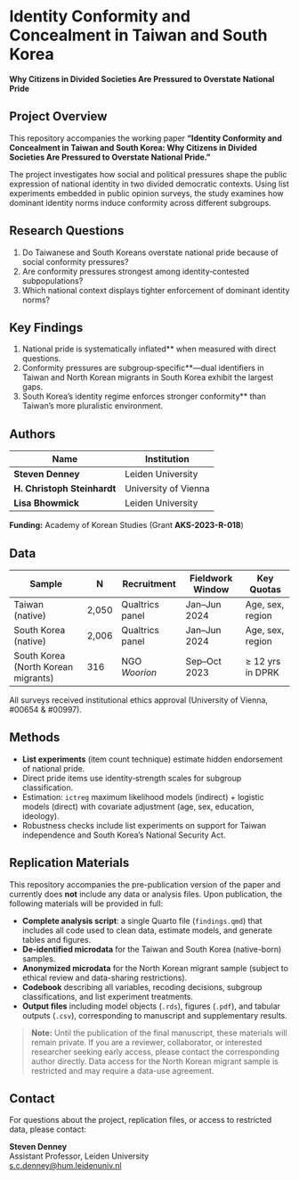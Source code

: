 # Identity Conformity and Concealment in Taiwan and South Korea
**Why Citizens in Divided Societies Are Pressured to Overstate National Pride**

## Project Overview
This repository accompanies the working paper **“Identity Conformity and Concealment in Taiwan and South Korea: Why Citizens in Divided Societies Are Pressured to Overstate National Pride.”** 

The project investigates how social and political pressures shape the public expression of national identity in two divided democratic contexts. Using list experiments embedded in public opinion surveys, the study examines how dominant identity norms induce conformity across different subgroups.

## Research Questions

1. Do Taiwanese and South Koreans overstate national pride because of social conformity pressures?  
2. Are conformity pressures strongest among identity‐contested subpopulations?  
3. Which national context displays tighter enforcement of dominant identity norms?

## Key Findings

1. National pride is systematically inflated** when measured with direct questions.  
2. Conformity pressures are subgroup‐specific**—dual identifiers in Taiwan and North Korean migrants in South Korea exhibit the largest gaps.  
3. South Korea’s identity regime enforces stronger conformity** than Taiwan’s more pluralistic environment.

## Authors

| Name | Institution |
|------|-------------|
| **Steven Denney** | Leiden University |
| **H. Christoph Steinhardt** | University of Vienna |
| **Lisa Bhowmick** | Leiden University |

**Funding:** Academy of Korean Studies (Grant **AKS-2023-R-018**)

## Data
| Sample | N | Recruitment | Fieldwork Window | Key Quotas |
|--------|---|-------------|------------------|------------|
| Taiwan (native) | 2,050 | Qualtrics panel | Jan–Jun 2024 | Age, sex, region |
| South Korea (native) | 2,006 | Qualtrics panel | Jan–Jun 2024 | Age, sex, region |
| South Korea (North Korean migrants) | 316 | NGO *Woorion* | Sep–Oct 2023 | ≥ 12 yrs in DPRK |

All surveys received institutional ethics approval (University of Vienna, #00654 & #00997).

## Methods
* **List experiments** (item count technique) estimate hidden endorsement of national pride.
* Direct pride items use identity‐strength scales for subgroup classification.
* Estimation: `ictreg` maximum likelihood models (indirect) + logistic models (direct) with covariate adjustment (age, sex, education, ideology).
* Robustness checks include list experiments on support for Taiwan independence and South Korea’s National Security Act.

## Replication Materials

This repository accompanies the pre-publication version of the paper and currently does **not** include any data or analysis files. Upon publication, the following materials will be provided in full:

- **Complete analysis script**: a single Quarto file (`findings.qmd`) that includes all code used to clean data, estimate models, and generate tables and figures.
- **De-identified microdata** for the Taiwan and South Korea (native-born) samples.
- **Anonymized microdata** for the North Korean migrant sample (subject to ethical review and data-sharing restrictions).
- **Codebook** describing all variables, recoding decisions, subgroup classifications, and list experiment treatments.
- **Output files** including model objects (`.rds`), figures (`.pdf`), and tabular outputs (`.csv`), corresponding to manuscript and supplementary results.

> **Note:** Until the publication of the final manuscript, these materials will remain private. If you are a reviewer, collaborator, or interested researcher seeking early access, please contact the corresponding author directly. Data access for the North Korean migrant sample is restricted and may require a data-use agreement.

## Contact

For questions about the project, replication files, or access to restricted data, please contact:

**Steven Denney**  
Assistant Professor, Leiden University  
s.c.denney@hum.leidenuniv.nl  

